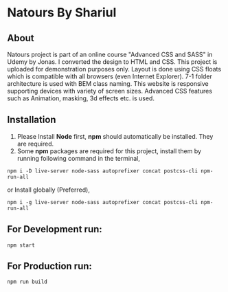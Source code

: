 # Natours By Shariul

## About

Natours project is part of an online course "Advanced CSS and SASS" in Udemy by Jonas. I converted the design to HTML and CSS. This project is uploaded for demonstration purposes only.
Layout is done using CSS floats which is compatible with all browsers (even Internet Explorer). 7-1 folder architecture is used with BEM class naming. This website is responsive supporting devices with variety of screen sizes. Advanced CSS features such as Animation, masking, 3d effects etc. is used.

## Installation

1. Please Install **Node** first, **npm** should automatically be installed. They are required.
2. Some **npm** packages are required for this project, install them by running following command in the terminal,
```
npm i -D live-server node-sass autoprefixer concat postcss-cli npm-run-all
```
or Install globally (Preferred),<br/>
```
npm i -g live-server node-sass autoprefixer concat postcss-cli npm-run-all
```

## For Development run:

```
npm start
```

## For Production run:

```
npm run build
```
